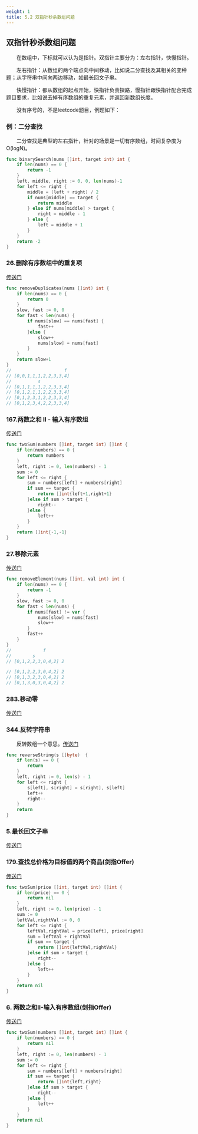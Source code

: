 ```yaml
---
weight: 1
title: 5.2 双指针秒杀数组问题
---
```


## 双指针秒杀数组问题

&emsp;&emsp;在数组中，下标就可以认为是指针。双指针主要分为：左右指针，快慢指针。

&emsp;&emsp;左右指针：从数组的两个端点向中间移动，比如说二分查找及其相关的变种题；从字符串中间向两边移动，如最长回文子串。

&emsp;&emsp;快慢指针：都从数组的起点开始，快指针负责探路，慢指针跟快指针配合完成题目要求，比如说去掉有序数组的重复元素，并返回新数组长度。

&emsp;&emsp;没有序号的，不是leetcode题目，例题如下：

### 例：二分查找

&emsp;&emsp;二分查找是典型的左右指针，针对的场景是一切有序数组，时间复杂度为O(logN)。

```go
func binarySearch(nums []int, target int) int {
	if len(nums) == 0 {
		return -1
	}
	left, middle, right := 0, 0, len(nums)-1
	for left <= right {
		middle = (left + right) / 2
		if nums[middle] == target {
			return middle
		} else if nums[middle] > target {
			right = middle - 1
		} else {
			left = middle + 1
		}
	}
	return -2
}
```

### 26.删除有序数组中的重复项

[传送门](https://leetcode.cn/problems/remove-duplicates-from-sorted-array/)

```go
func removeDuplicates(nums []int) int {
    if len(nums) == 0 {
        return 0
    }
    slow, fast := 0, 0
    for fast < len(nums) {
        if nums[slow] == nums[fast] {
            fast++
        }else {
            slow++
            nums[slow] = nums[fast]
        }
    }
    return slow+1
}
//                    f
// [0,0,1,1,1,2,2,3,3,4]
//          s
// [0,1,1,1,1,2,2,3,3,4]
// [0,1,2,1,1,2,2,3,3,4]
// [0,1,2,3,1,2,2,3,3,4]
// [0,1,2,3,4,2,2,3,3,4]
```

### 167.两数之和 II - 输入有序数组

[传送门](https://leetcode.cn/problems/two-sum-ii-input-array-is-sorted/)

```go
func twoSum(numbers []int, target int) []int {
    if len(numbers) == 0 {
        return numbers
    }
    left, right := 0, len(numbers) - 1
    sum := 0
    for left <= right {
        sum = numbers[left] + numbers[right]
        if sum == target {
            return []int{left+1,right+1}
        }else if sum > target {
            right--
        }else {
            left++
        }
    }
    return []int{-1,-1}
}
```

### 27.移除元素

[传送门](https://leetcode.com/problems/remove-element/)

```go
func removeElement(nums []int, val int) int {
    if len(nums) == 0 {
        return -1
    }
    slow, fast := 0, 0
    for fast < len(nums) {
        if nums[fast] != var {
            nums[slow] = nums[fast]
            slow++
        }
        fast++
    }
}
//            f
//        s
// [0,1,2,2,3,0,4,2] 2

// [0,1,2,2,3,0,4,2] 2
// [0,1,3,2,3,0,4,2] 2
// [0,1,3,0,3,0,4,2] 2

```

### 283.移动零

[传送门](http://localhost:1313/docs/example/leetcode/5.1-hot100/#283%E7%A7%BB%E5%8A%A8%E9%9B%B6)

### 344.反转字符串

&emsp;&emsp;反转数组一个意思。[传送门](https://leetcode.cn/problems/reverse-string/)

```go
func reverseString(s []byte)  {
    if len(s) == 0 {
        return
    }
    left, right := 0, len(s) - 1
    for left <= right {
        s[left], s[right] = s[right], s[left]
        left++
        right--
    }
    return
}
```

### 5.最长回文子串

[传送门](http://localhost:1313/docs/example/leetcode/5.1-hot100/#5-%E6%9C%80%E9%95%BF%E5%9B%9E%E6%96%87%E5%AD%90%E4%B8%B2)

### 179.查找总价格为目标值的两个商品(剑指Offer)

[传送门](https://leetcode.cn/problems/he-wei-sde-liang-ge-shu-zi-lcof/description/)

```go
func twoSum(price []int, target int) []int {
    if len(price) == 0 {
        return nil
    }
    left, right := 0, len(price) - 1
    sum := 0
    leftVal,rightVal := 0, 0
    for left <= right {
        leftVal,rightVal = price[left], price[right]
        sum = leftVal + rightVal
        if sum == target {
            return []int{leftVal,rightVal}
        }else if sum > target {
            right--
        }else {
            left++
        }
    }
    return nil
}
```

### 6. 两数之和II-输入有序数组(剑指Offer)

[传送门](https://leetcode.cn/problems/kLl5u1/description/)

```go
func twoSum(numbers []int, target int) []int {
    if len(numbers) == 0 {
        return nil
    }
    left, right := 0, len(numbers) - 1
    sum := 0
    for left <= right {
        sum = numbers[left] + numbers[right]
        if sum == target {
            return []int{left,right}
        }else if sum > target {
            right--
        }else {
            left++
        }
    }
    return nil
}
```
